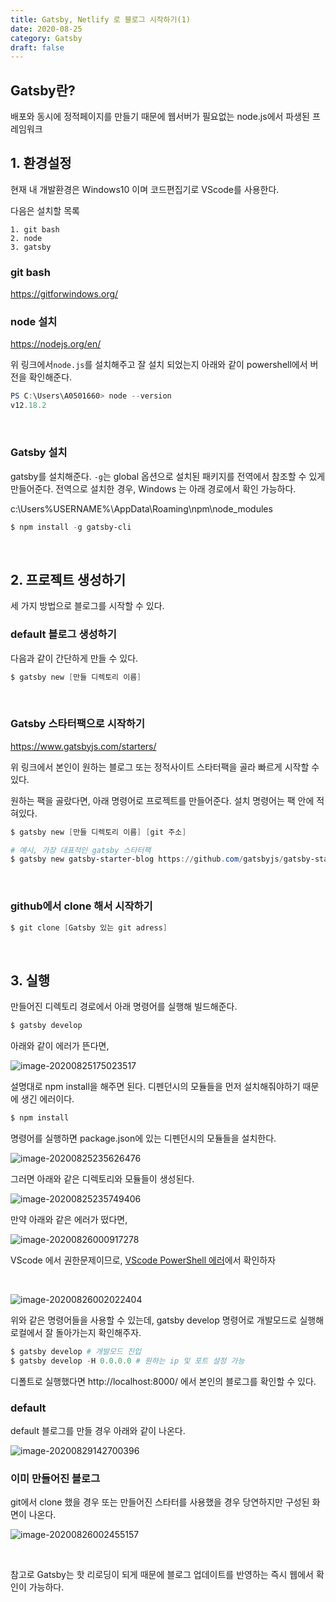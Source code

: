 ```yaml
---
title: Gatsby, Netlify 로 블로그 시작하기(1)
date: 2020-08-25
category: Gatsby
draft: false
---
```


## Gatsby란?

배포와 동시에 정적페이지를 만들기 때문에 웹서버가 필요없는 node.js에서 파생된 프레임워크

## 1. 환경설정

현재 내 개발환경은 Windows10 이며 코드편집기로 VScode를 사용한다.

다음은 설치할 목록

```
1. git bash
2. node
3. gatsby
```

### git bash

https://gitforwindows.org/

### node 설치

https://nodejs.org/en/

위 링크에서`node.js`를 설치해주고 잘 설치 되었는지 아래와 같이 powershell에서 버전을 확인해준다.

```powershell
PS C:\Users\A0501660> node --version
v12.18.2
```

<br/>

### Gatsby 설치

gatsby를 설치해준다. `-g`는 global 옵션으로 설치된 패키지를 전역에서 참조할 수 있게 만들어준다. 전역으로 설치한 경우, Windows 는 아래 경로에서 확인 가능하다. 

c:\Users\%USERNAME%\AppData\Roaming\npm\node_modules 

```powershell
$ npm install -g gatsby-cli
```

<br/>

## 2. 프로젝트 생성하기

세 가지 방법으로 블로그를 시작할 수 있다.

### default 블로그 생성하기

다음과 같이 간단하게 만들 수 있다.

```powershell
$ gatsby new [만들 디렉토리 이름]
```

<br/>

### 	Gatsby 스타터팩으로 시작하기

https://www.gatsbyjs.com/starters/

위 링크에서 본인이 원하는 블로그 또는 정적사이트 스타터팩을 골라 빠르게 시작할 수 있다.

원하는 팩을 골랐다면, 아래 명령어로 프로젝트를 만들어준다. 설치 명령어는 팩 안에 적혀있다.

```powershell
$ gatsby new [만들 디렉토리 이름] [git 주소]

# 예시, 가장 대표적인 gatsby 스타터팩
$ gatsby new gatsby-starter-blog https://github.com/gatsbyjs/gatsby-starter-blog 
```

<br/>

### github에서 clone 해서 시작하기

```powershell
$ git clone [Gatsby 있는 git adress]
```

<br/>

## 3. 실행

만들어진 디렉토리 경로에서 아래 명령어를 실행해 빌드해준다. 

```powershell
$ gatsby develop
```

아래와 같이 에러가 뜬다면,

![image-20200825175023517](Gatsby_1.assets/image-20200825175023517.png)

설명대로 npm install을 해주면 된다. 디펜던시의 모듈들을 먼저 설치해줘야하기 때문에 생긴 에러이다.

```powershell
$ npm install
```

명령어를 실행하면 package.json에 있는 디펜던시의 모듈들을 설치한다.

![image-20200825235626476](Gatsby_1.assets/\image-20200825235626476.png)

그러면 아래와 같은 디렉토리와 모듈들이 생성된다.

![image-20200825235749406](Gatsby_1.assets/\image-20200825235749406.png)

만약 아래와 같은 에러가 떴다면,

![image-20200826000917278](Gatsby_1.assets/\image-20200826000917278.png)

VScode 에서 권한문제이므로, [VScode PowerShell 에러](https://jeonghoon.netlify.app/Etc/powershell_error/)에서 확인하자

<br/>

![image-20200826002022404](Gatsby_1.assets/\image-20200826002022404.png)

위와 같은 명령어들을 사용할 수 있는데, gatsby develop 명령어로 개발모드로 실행해 로컬에서 잘 돌아가는지 확인해주자.

```powershell
$ gatsby develop # 개발모드 진입
$ gatsby develop -H 0.0.0.0 # 원하는 ip 및 포트 설정 가능
```

디폴트로 실행했다면 http://localhost:8000/ 에서 본인의 블로그를 확인할 수 있다.

### default

default 블로그를 만들 경우 아래와 같이 나온다.

![image-20200829142700396](Gatsby_1.assets/image-20200829142700396.png)



### 이미 만들어진 블로그

git에서 clone 했을 경우 또는 만들어진 스타터를 사용했을 경우 당연하지만 구성된 화면이 나온다.

![image-20200826002455157](Gatsby_1.assets/\image-20200826002455157.png)

<br/>

참고로 Gatsby는 핫 리로딩이 되게 때문에 블로그 업데이트를 반영하는 즉시 웹에서 확인이 가능하다.